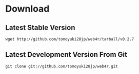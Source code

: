 Download
=========

Latest Stable Version
------------------------------
    wget http://github.com/tomoyuki28jp/web4r/tarball/v0.2.7

Latest Development Version From Git
--------------------------------------------
    git clone git://github.com/tomoyuki28jp/web4r.git
